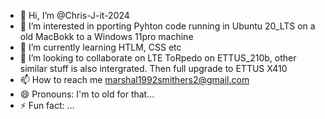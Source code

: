 - 👋 Hi, I’m @Chris-J-it-2024
- 👀 I’m interested in pporting Pyhton code running in Ubuntu 20_LTS on a old MacBokk to a Windows 11pro machine
- 🌱 I’m currently learning HTLM, CSS etc
- 💞️ I’m looking to collaborate on LTE ToRpedo on ETTUS_210b, other similar stuff is also intergrated. Then full upgrade to ETTUS X410
- 📫 How to reach me marshal1992smithers2@gmail.com
- 😄 Pronouns: I'm to old for that...
- ⚡ Fun fact: ...

<!---
Chris-J-it-2024/Chris-J-it-2024 is a ✨ special ✨ repository because its `README.md` (this file) appears on your GitHub profile.
You can click the Preview link to take a look at your changes.
--->

